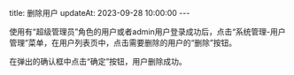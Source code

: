 title: 删除用户 updateAt: 2023-09-28 10:00:00 ---

使用有“超级管理员”角色的用户或者admin用户登录成功后，点击“系统管理-用户管理”菜单，在用户列表页中，点击需要删除的用户的“删除”按钮。

在弹出的确认框中点击“确定”按钮，用户删除成功。



